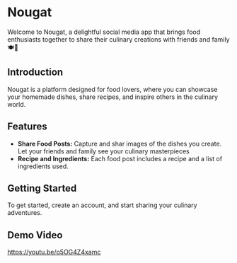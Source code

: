 # Nougat

Welcome to Nougat, a delightful social media app that brings food enthusiasts together to share their culinary creations with friends and family 🍽️📸

## Introduction

Nougat is a platform designed for food lovers, where you can showcase your homemade dishes, share recipes, and inspire others in the culinary world.

## Features

- **Share Food Posts:** Capture and shar images of the dishes you create. Let your friends and family see your culinary masterpieces
- **Recipe and Ingredients:** Each food post includes a recipe and a list of ingredients used.

## Getting Started

To get started, create an account, and start sharing your culinary adventures.

## Demo Video

https://youtu.be/o5OG4Z4xamc
